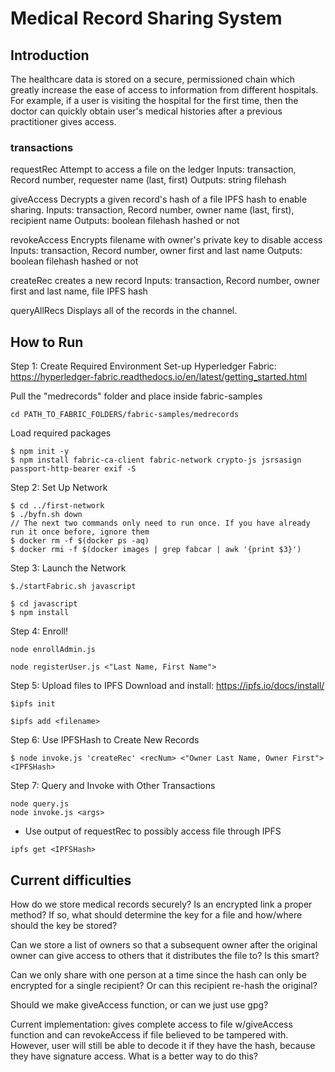 # Medical Record Sharing System
## Introduction
The healthcare data is stored on a secure, permissioned chain which greatly increase the ease of access to information from different hospitals. For example, if a user is visiting the hospital for the first time, then the doctor can quickly obtain user's medical histories after a previous practitioner gives access.

### transactions
requestRec
Attempt to access a file on the ledger
Inputs: transaction, Record number, requester name (last, first)
Outputs: string filehash

giveAccess
Decrypts a given record's hash of a file IPFS hash to enable sharing.
Inputs: transaction, Record number, owner name (last, first), recipient name
Outputs: boolean filehash hashed or not

revokeAccess
Encrypts filename with owner's private key to disable access
Inputs: transaction, Record number, owner first and last name
Outputs: boolean filehash hashed or not

createRec
creates a new record
Inputs: transaction, Record number, owner first and last name, file IPFS hash

queryAllRecs
Displays all of the records in the channel.



## How to Run

Step 1: Create Required Environment
Set-up Hyperledger Fabric: https://hyperledger-fabric.readthedocs.io/en/latest/getting_started.html

Pull the "medrecords" folder and place inside fabric-samples
```
cd PATH_TO_FABRIC_FOLDERS/fabric-samples/medrecords
```
Load required packages
```
$ npm init -y
$ npm install fabric-ca-client fabric-network crypto-js jsrsasign passport-http-bearer exif -S
```

Step 2: Set Up Network
```
$ cd ../first-network
$ ./byfn.sh down
// The next two commands only need to run once. If you have already run it once before, ignore them
$ docker rm -f $(docker ps -aq)
$ docker rmi -f $(docker images | grep fabcar | awk '{print $3}')
```

Step 3: Launch the Network
```
$./startFabric.sh javascript

$ cd javascript
$ npm install
```

Step 4: Enroll!
```
node enrollAdmin.js

node registerUser.js <"Last Name, First Name">
```

Step 5: Upload files to IPFS
Download and install: https://ipfs.io/docs/install/
```
$ipfs init

$ipfs add <filename>
```

Step 6: Use IPFSHash to Create New Records

```
$ node invoke.js 'createRec' <recNum> <"Owner Last Name, Owner First"> <IPFSHash>
```

Step 7: Query and Invoke with Other Transactions
```
node query.js
node invoke.js <args>
```
* Use output of requestRec to possibly access file through IPFS
```
ipfs get <IPFSHash>
```


## Current difficulties
How do we store medical records securely? Is an encrypted link a proper method? If so, what should determine the key for a file and how/where should the key be stored?

Can we store a list of owners so that a subsequent owner after the original owner can give access to others that it distributes the file to? Is this smart?

Can we only share with one person at a time since the hash can only be encrypted for a single recipient? Or can this recipient re-hash the original?

Should we make giveAccess function, or can we just use gpg?

Current implementation: gives complete access to file w/giveAccess function and can revokeAccess if file believed to be tampered with. However, user will still be able to decode it if they have the hash, because they have signature access. What is a better way to do this?
